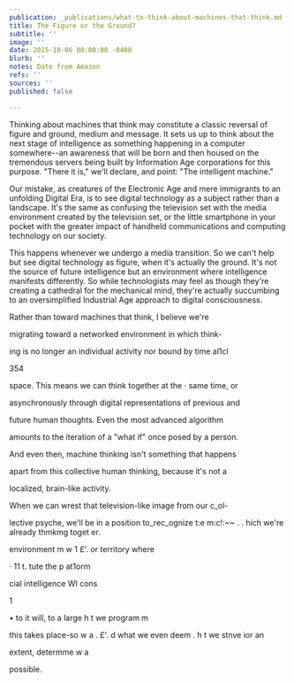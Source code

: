 ```yaml
---
publication: _publications/what-to-think-about-machines-that-think.md
title: The Figure or the Ground?
subtitle: ''
image: ''
date: 2015-10-06 00:00:00 -0400
blurb: ''
notes: Date from Amazon
refs: ''
sources: ''
published: false

---
```

Thinking about machines that think may constitute a classic reversal of figure and ground, medium and message. It sets us up to think about the next stage of intelligence as something happening in a computer somewhere--an awareness that will be born and then housed on the tremendous servers being built by Information Age corporations for this purpose. "There it is," we'll declare, and point: "The intelligent machine."

Our mistake, as creatures of the Electronic Age and mere immigrants to an unfolding Digital Era, is to see digital technology as a subject rather than a landscape. It's the same as confusing the television set with the media environment created by the television set, or the little smartphone in your pocket with the greater impact of handheld communications and computing technology on our society.

This happens whenever we undergo a media transition. So we can't help but see digital technology as figure, when it's actually the ground. It's not the source of future intelligence but an environment where intelligence manifests differently. So while technologists may feel as though they're creating a cathedral for the mechanical mind, they're actually succumbing to an oversimplified Industrial Age approach to digital consciousness.

Rather than toward machines that think, I believe we're

migrating toward a networked environment in which think-

ing is no longer an individual activity nor bound by time al1cl

354

space. This means we can think together at the · same time, or

asynchronously through digital representations of previous and

future human thoughts. Even the most advanced algorithm

amounts to the iteration of a "what if" once posed by a person.

And even then, machine thinking isn't something that happens

apart from this collective human thinking, because it's not a

localized, brain-like activity.

When we can wrest that television-like image from our c_ol-

lective psyche, we'll be in a position to_rec_ognize t:e m:c!:\~\~ . . hich we're already thmkmg toget er.

environment m w 1 £'. or territory where

· 11 t. tute the p at1orm

cial intelligence WI cons

1

• to it will, to a large h t we program m

this takes place-so w a . £'. d what we even deem . h t we stnve ior an

extent, determme w a

possible.